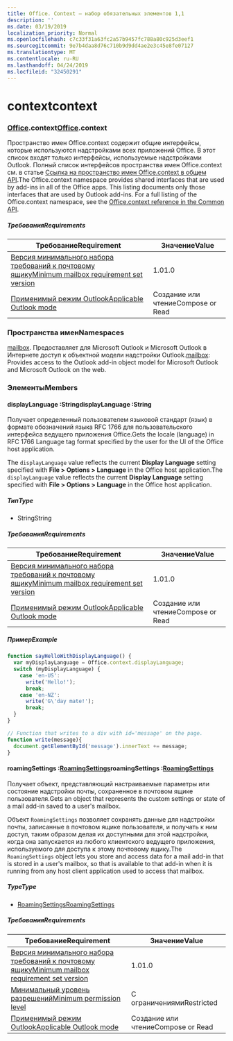 ```yaml
---
title: Office. Context — набор обязательных элементов 1,1
description: ''
ms.date: 03/19/2019
localization_priority: Normal
ms.openlocfilehash: c7c33f31a63fc2a57b9457fc788a80c925d3eef1
ms.sourcegitcommit: 9e7b4daa8d76c710b9d9dd4ae2e3c45e8fe07127
ms.translationtype: MT
ms.contentlocale: ru-RU
ms.lasthandoff: 04/24/2019
ms.locfileid: "32450291"
---
```

# <a name="context"></a><span data-ttu-id="4fc18-102">context</span><span class="sxs-lookup"><span data-stu-id="4fc18-102">context</span></span>

### <a name="officeofficemdcontext"></a><span data-ttu-id="4fc18-103">[Office](Office.md).context</span><span class="sxs-lookup"><span data-stu-id="4fc18-103">[Office](Office.md).context</span></span>

<span data-ttu-id="4fc18-p101">Пространство имен Office.context содержит общие интерфейсы, которые используются надстройками всех приложений Office. В этот список входят только интерфейсы, используемые надстройками Outlook. Полный список интерфейсов пространства имен Office.context см. в статье [Ссылка на пространство имен Office.context в общем API](/javascript/api/office/office.context).</span><span class="sxs-lookup"><span data-stu-id="4fc18-p101">The Office.context namespace provides shared interfaces that are used by add-ins in all of the Office apps. This listing documents only those interfaces that are used by Outlook add-ins. For a full listing of the Office.context namespace, see the [Office.context reference in the Common API](/javascript/api/office/office.context).</span></span>


##### <a name="requirements"></a><span data-ttu-id="4fc18-106">Требования</span><span class="sxs-lookup"><span data-stu-id="4fc18-106">Requirements</span></span>

|<span data-ttu-id="4fc18-107">Требование</span><span class="sxs-lookup"><span data-stu-id="4fc18-107">Requirement</span></span>| <span data-ttu-id="4fc18-108">Значение</span><span class="sxs-lookup"><span data-stu-id="4fc18-108">Value</span></span>|
|---|---|
|[<span data-ttu-id="4fc18-109">Версия минимального набора требований к почтовому ящику</span><span class="sxs-lookup"><span data-stu-id="4fc18-109">Minimum mailbox requirement set version</span></span>](/office/dev/add-ins/reference/requirement-sets/outlook-api-requirement-sets)| <span data-ttu-id="4fc18-110">1.0</span><span class="sxs-lookup"><span data-stu-id="4fc18-110">1.0</span></span>|
|[<span data-ttu-id="4fc18-111">Применимый режим Outlook</span><span class="sxs-lookup"><span data-stu-id="4fc18-111">Applicable Outlook mode</span></span>](/outlook/add-ins/#extension-points)| <span data-ttu-id="4fc18-112">Создание или чтение</span><span class="sxs-lookup"><span data-stu-id="4fc18-112">Compose or Read</span></span>|

### <a name="namespaces"></a><span data-ttu-id="4fc18-113">Пространства имен</span><span class="sxs-lookup"><span data-stu-id="4fc18-113">Namespaces</span></span>

<span data-ttu-id="4fc18-114">[mailbox](office.context.mailbox.md). Предоставляет для Microsoft Outlook и Microsoft Outlook в Интернете доступ к объектной модели надстройки Outlook.</span><span class="sxs-lookup"><span data-stu-id="4fc18-114">[mailbox](office.context.mailbox.md): Provides access to the Outlook add-in object model for Microsoft Outlook and Microsoft Outlook on the web.</span></span>

### <a name="members"></a><span data-ttu-id="4fc18-115">Элементы</span><span class="sxs-lookup"><span data-stu-id="4fc18-115">Members</span></span>

####  <a name="displaylanguage-string"></a><span data-ttu-id="4fc18-116">displayLanguage :String</span><span class="sxs-lookup"><span data-stu-id="4fc18-116">displayLanguage :String</span></span>

<span data-ttu-id="4fc18-117">Получает определенный пользователем языковой стандарт (язык) в формате обозначений языка RFC 1766 для пользовательского интерфейса ведущего приложения Office.</span><span class="sxs-lookup"><span data-stu-id="4fc18-117">Gets the locale (language) in RFC 1766 Language tag format specified by the user for the UI of the Office host application.</span></span>

<span data-ttu-id="4fc18-118">The `displayLanguage` value reflects the current **Display Language** setting specified with **File > Options > Language** in the Office host application.</span><span class="sxs-lookup"><span data-stu-id="4fc18-118">The `displayLanguage` value reflects the current **Display Language** setting specified with **File > Options > Language** in the Office host application.</span></span>

##### <a name="type"></a><span data-ttu-id="4fc18-119">Тип</span><span class="sxs-lookup"><span data-stu-id="4fc18-119">Type</span></span>

*   <span data-ttu-id="4fc18-120">String</span><span class="sxs-lookup"><span data-stu-id="4fc18-120">String</span></span>

##### <a name="requirements"></a><span data-ttu-id="4fc18-121">Требования</span><span class="sxs-lookup"><span data-stu-id="4fc18-121">Requirements</span></span>

|<span data-ttu-id="4fc18-122">Требование</span><span class="sxs-lookup"><span data-stu-id="4fc18-122">Requirement</span></span>| <span data-ttu-id="4fc18-123">Значение</span><span class="sxs-lookup"><span data-stu-id="4fc18-123">Value</span></span>|
|---|---|
|[<span data-ttu-id="4fc18-124">Версия минимального набора требований к почтовому ящику</span><span class="sxs-lookup"><span data-stu-id="4fc18-124">Minimum mailbox requirement set version</span></span>](/office/dev/add-ins/reference/requirement-sets/outlook-api-requirement-sets)| <span data-ttu-id="4fc18-125">1.0</span><span class="sxs-lookup"><span data-stu-id="4fc18-125">1.0</span></span>|
|[<span data-ttu-id="4fc18-126">Применимый режим Outlook</span><span class="sxs-lookup"><span data-stu-id="4fc18-126">Applicable Outlook mode</span></span>](/outlook/add-ins/#extension-points)| <span data-ttu-id="4fc18-127">Создание или чтение</span><span class="sxs-lookup"><span data-stu-id="4fc18-127">Compose or Read</span></span>|

##### <a name="example"></a><span data-ttu-id="4fc18-128">Пример</span><span class="sxs-lookup"><span data-stu-id="4fc18-128">Example</span></span>

```javascript
function sayHelloWithDisplayLanguage() {
  var myDisplayLanguage = Office.context.displayLanguage;
  switch (myDisplayLanguage) {
    case 'en-US':
      write('Hello!');
      break;
    case 'en-NZ':
      write('G\'day mate!');
      break;
  }
}

// Function that writes to a div with id='message' on the page.
function write(message){
  document.getElementById('message').innerText += message;
}
```

####  <a name="roamingsettings-roamingsettingsjavascriptapioutlook11officeroamingsettings"></a><span data-ttu-id="4fc18-129">roamingSettings :[RoamingSettings](/javascript/api/outlook_1_1/office.RoamingSettings)</span><span class="sxs-lookup"><span data-stu-id="4fc18-129">roamingSettings :[RoamingSettings](/javascript/api/outlook_1_1/office.RoamingSettings)</span></span>

<span data-ttu-id="4fc18-130">Получает объект, представляющий настраиваемые параметры или состояние надстройки почты, сохраненное в почтовом ящике пользователя.</span><span class="sxs-lookup"><span data-stu-id="4fc18-130">Gets an object that represents the custom settings or state of a mail add-in saved to a user's mailbox.</span></span>

<span data-ttu-id="4fc18-131">Объект `RoamingSettings` позволяет сохранять данные для надстройки почты, записанные в почтовом ящике пользователя, и получать к ним доступ, таким образом делая их доступными для этой надстройки, когда она запускается из любого клиентского ведущего приложения, используемого для доступа к этому почтовому ящику.</span><span class="sxs-lookup"><span data-stu-id="4fc18-131">The `RoamingSettings` object lets you store and access data for a mail add-in that is stored in a user's mailbox, so that is available to that add-in when it is running from any host client application used to access that mailbox.</span></span>

##### <a name="type"></a><span data-ttu-id="4fc18-132">Type</span><span class="sxs-lookup"><span data-stu-id="4fc18-132">Type</span></span>

*   [<span data-ttu-id="4fc18-133">RoamingSettings</span><span class="sxs-lookup"><span data-stu-id="4fc18-133">RoamingSettings</span></span>](/javascript/api/outlook_1_1/office.RoamingSettings)

##### <a name="requirements"></a><span data-ttu-id="4fc18-134">Требования</span><span class="sxs-lookup"><span data-stu-id="4fc18-134">Requirements</span></span>

|<span data-ttu-id="4fc18-135">Требование</span><span class="sxs-lookup"><span data-stu-id="4fc18-135">Requirement</span></span>| <span data-ttu-id="4fc18-136">Значение</span><span class="sxs-lookup"><span data-stu-id="4fc18-136">Value</span></span>|
|---|---|
|[<span data-ttu-id="4fc18-137">Версия минимального набора требований к почтовому ящику</span><span class="sxs-lookup"><span data-stu-id="4fc18-137">Minimum mailbox requirement set version</span></span>](/office/dev/add-ins/reference/requirement-sets/outlook-api-requirement-sets)| <span data-ttu-id="4fc18-138">1.0</span><span class="sxs-lookup"><span data-stu-id="4fc18-138">1.0</span></span>|
|[<span data-ttu-id="4fc18-139">Минимальный уровень разрешений</span><span class="sxs-lookup"><span data-stu-id="4fc18-139">Minimum permission level</span></span>](/outlook/add-ins/understanding-outlook-add-in-permissions)| <span data-ttu-id="4fc18-140">С ограничениями</span><span class="sxs-lookup"><span data-stu-id="4fc18-140">Restricted</span></span>|
|[<span data-ttu-id="4fc18-141">Применимый режим Outlook</span><span class="sxs-lookup"><span data-stu-id="4fc18-141">Applicable Outlook mode</span></span>](/outlook/add-ins/#extension-points)| <span data-ttu-id="4fc18-142">Создание или чтение</span><span class="sxs-lookup"><span data-stu-id="4fc18-142">Compose or Read</span></span>|
